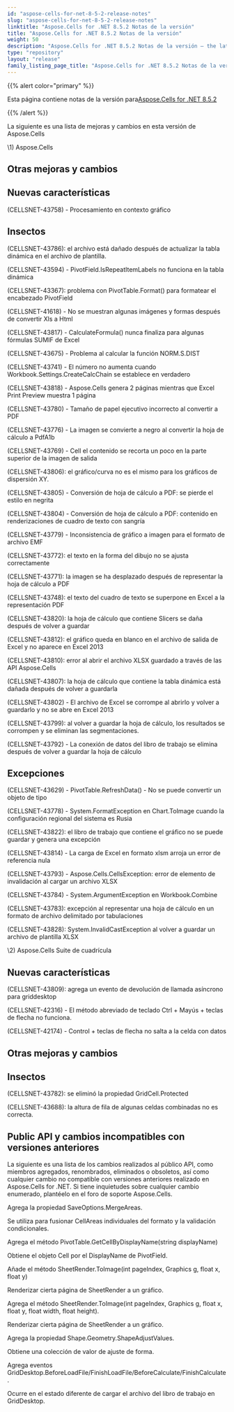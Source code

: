 ```yaml
---
id: "aspose-cells-for-net-8-5-2-release-notes"
slug: "aspose-cells-for-net-8-5-2-release-notes"
linktitle: "Aspose.Cells for .NET 8.5.2 Notas de la versión"
title: "Aspose.Cells for .NET 8.5.2 Notas de la versión"
weight: 50
description: "Aspose.Cells for .NET 8.5.2 Notas de la versión – the latest updates and fixes."
type: "repository"
layout: "release"
family_listing_page_title: "Aspose.Cells for .NET 8.5.2 Notas de la versión"
---
```

{{% alert color="primary" %}} 

 Esta página contiene notas de la versión para[Aspose.Cells for .NET 8.5.2](https://releases.aspose.com/cells/net/new-releases/aspose.cells-for-.net-8.5.2/)

{{% /alert %}} 

 La siguiente es una lista de mejoras y cambios en esta versión de Aspose.Cells



\1) Aspose.Cells 


## **Otras mejoras y cambios**

## **Nuevas características**


 (CELLSNET-43758) - Procesamiento en contexto gráfico


## **Insectos**


 (CELLSNET-43786): el archivo está dañado después de actualizar la tabla dinámica en el archivo de plantilla.

(CELLSNET-43594) - PivotField.IsRepeatItemLabels no funciona en la tabla dinámica

 (CELLSNET-43367): problema con PivotTable.Format() para formatear el encabezado PivotField

 (CELLSNET-41618) - No se muestran algunas imágenes y formas después de convertir Xls a Html

 (CELLSNET-43817) - CalculateFormula() nunca finaliza para algunas fórmulas SUMIF de Excel

 (CELLSNET-43675) - Problema al calcular la función NORM.S.DIST

 (CELLSNET-43741) - El número no aumenta cuando Workbook.Settings.CreateCalcChain se establece en verdadero

 (CELLSNET-43818) - Aspose.Cells genera 2 páginas mientras que Excel Print Preview muestra 1 página

 (CELLSNET-43780) - Tamaño de papel ejecutivo incorrecto al convertir a PDF

 (CELLSNET-43776) - La imagen se convierte a negro al convertir la hoja de cálculo a PdfA1b

 (CELLSNET-43769) - Cell el contenido se recorta un poco en la parte superior de la imagen de salida

 (CELLSNET-43806): el gráfico/curva no es el mismo para los gráficos de dispersión XY.

(CELLSNET-43805) - Conversión de hoja de cálculo a PDF: se pierde el estilo en negrita

 (CELLSNET-43804) - Conversión de hoja de cálculo a PDF: contenido en renderizaciones de cuadro de texto con sangría

 (CELLSNET-43779) - Inconsistencia de gráfico a imagen para el formato de archivo EMF

 (CELLSNET-43772): el texto en la forma del dibujo no se ajusta correctamente

 (CELLSNET-43771): la imagen se ha desplazado después de representar la hoja de cálculo a PDF

 (CELLSNET-43748): el texto del cuadro de texto se superpone en Excel a la representación PDF

 (CELLSNET-43820): la hoja de cálculo que contiene Slicers se daña después de volver a guardar

 (CELLSNET-43812): el gráfico queda en blanco en el archivo de salida de Excel y no aparece en Excel 2013

 (CELLSNET-43810): error al abrir el archivo XLSX guardado a través de las API Aspose.Cells

 (CELLSNET-43807): la hoja de cálculo que contiene la tabla dinámica está dañada después de volver a guardarla

 (CELLSNET-43802) - El archivo de Excel se corrompe al abrirlo y volver a guardarlo y no se abre en Excel 2013

(CELLSNET-43799): al volver a guardar la hoja de cálculo, los resultados se corrompen y se eliminan las segmentaciones.

 (CELLSNET-43792) - La conexión de datos del libro de trabajo se elimina después de volver a guardar la hoja de cálculo


## **Excepciones**


 (CELLSNET-43629) - PivotTable.RefreshData() - No se puede convertir un objeto de tipo

 (CELLSNET-43778) - System.FormatException en Chart.ToImage cuando la configuración regional del sistema es Rusia

 (CELLSNET-43822): el libro de trabajo que contiene el gráfico no se puede guardar y genera una excepción

 (CELLSNET-43814) - La carga de Excel en formato xlsm arroja un error de referencia nula

 (CELLSNET-43793) - Aspose.Cells.CellsException: error de elemento de invalidación al cargar un archivo XLSX

 (CELLSNET-43784) - System.ArgumentException en Workbook.Combine

 (CELLSNET-43783): excepción al representar una hoja de cálculo en un formato de archivo delimitado por tabulaciones

 (CELLSNET-43828): System.InvalidCastException al volver a guardar un archivo de plantilla XLSX



 \2) Aspose.Cells Suite de cuadrícula


## **Nuevas características**


 (CELLSNET-43809): agrega un evento de devolución de llamada asíncrono para griddesktop

(CELLSNET-42316) - El método abreviado de teclado Ctrl + Mayús + teclas de flecha no funciona.

 (CELLSNET-42174) - Control + teclas de flecha no salta a la celda con datos


## **Otras mejoras y cambios**

## **Insectos**


 (CELLSNET-43782): se eliminó la propiedad GridCell.Protected

 (CELLSNET-43688): la altura de fila de algunas celdas combinadas no es correcta.


## **Public API y cambios incompatibles con versiones anteriores**


 La siguiente es una lista de los cambios realizados al público API, como miembros agregados, renombrados, eliminados o obsoletos, así como cualquier cambio no compatible con versiones anteriores realizado en Aspose.Cells for .NET. Si tiene inquietudes sobre cualquier cambio enumerado, plantéelo en el foro de soporte Aspose.Cells.



 Agrega la propiedad SaveOptions.MergeAreas.

Se utiliza para fusionar CellAreas individuales del formato y la validación condicionales.



 Agrega el método PivotTable.GetCellByDisplayName(string displayName)

 Obtiene el objeto Cell por el DisplayName de PivotField.



 Añade el método SheetRender.ToImage(int pageIndex, Graphics g, float x, float y)

 Renderizar cierta página de SheetRender a un gráfico.



 Agrega el método SheetRender.ToImage(int pageIndex, Graphics g, float x, float y, float width, float height).

 Renderizar cierta página de SheetRender a un gráfico.



 Agrega la propiedad Shape.Geometry.ShapeAdjustValues.

 Obtiene una colección de valor de ajuste de forma.



 Agrega eventos GridDesktop.BeforeLoadFile/FinishLoadFile/BeforeCalculate/FinishCalculate.

 Ocurre en el estado diferente de cargar el archivo del libro de trabajo en GridDesktop.


